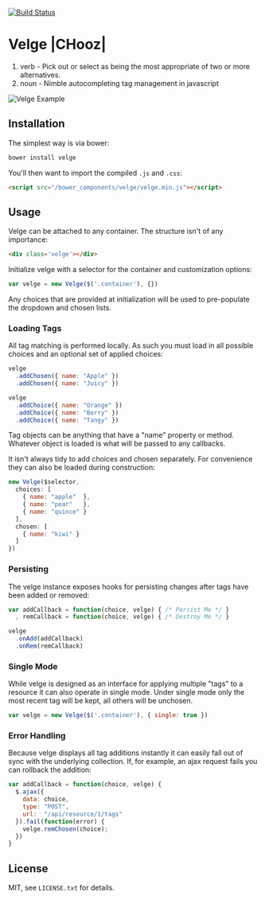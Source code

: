 [![Build Status](https://travis-ci.org/dscout/velge.png?token=qVRrqXZfaiPzkgrHbzVZ&branch=master)](https://travis-ci.org/dscout/velge)

# Velge |CHooz|

1. verb - Pick out or select as being the most appropriate of two or more alternatives.
2. noun - Nimble autocompleting tag management in javascript

![Velge Example](http://assets-dscoutapp-com.s3.amazonaws.com/velge_sample.png)

## Installation

The simplest way is via bower:

```bash
bower install velge
```

You'll then want to import the compiled `.js` and `.css`:

```html
<script src="/bower_components/velge/velge.min.js"></script>
```

## Usage

Velge can be attached to any container. The structure isn't of any importance:

```html
<div class='velge'></div>
```

Initialize velge with a selector for the container and customization options:

```javascript
var velge = new Velge($('.container'), {})
```

Any choices that are provided at initialization will be used to pre-populate
the dropdown and chosen lists.

### Loading Tags

All tag matching is performed locally. As such you must load in all possible
choices and an optional set of applied choices:

```javascript
velge
  .addChosen({ name: "Apple" })
  .addChosen({ name: "Juicy" })

velge
  .addChoice({ name: "Orange" })
  .addChoice({ name: "Berry" })
  .addChoice({ name: "Tangy" })
```

Tag objects can be anything that have a "name" property or method. Whatever
object is loaded is what will be passed to any callbacks.

It isn't always tidy to add choices and chosen separately. For convenience they can
also be loaded during construction:

```javascript
new Velge($selector,
  choices: [
    { name: "apple"  },
    { name: "pear"   },
    { name: "quince" }
  ],
  chosen: [
    { name: "kiwi" }
  ]
})
```

### Persisting

The velge instance exposes hooks for persisting changes after tags have been
added or removed:

```javascript
var addCallback = function(choice, velge) { /* Persist Me */ }
  , remCallback = function(choice, velge) { /* Destroy Me */ }

velge
  .onAdd(addCallback)
  .onRem(remCallback)
```

### Single Mode

While velge is designed as an interface for applying multiple "tags" to a
resource it can also operate in single mode. Under single mode only the most
recent tag will be kept, all others will be unchosen.

```javascript
var velge = new Velge($('.container'), { single: true })
```

### Error Handling

Because velge displays all tag additions instantly it can easily fall out of
sync with the underlying collection. If, for example, an ajax request fails you
can rollback the addition:

```javascript
var addCallback = function(choice, velge) {
  $.ajax({
    data: choice,
    type: "POST",
    url:  "/api/resource/1/tags"
  }).fail(function(error) {
    velge.remChosen(choice);
  })
}
```

## License

MIT, see `LICENSE.txt` for details.
